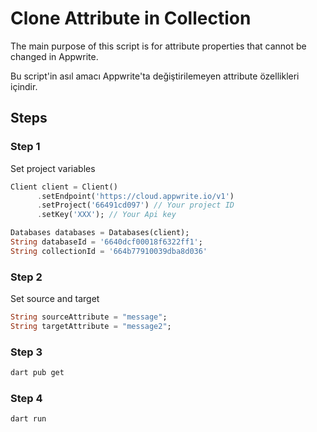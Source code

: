 # Clone Attribute in Collection

The main purpose of this script is for attribute properties that cannot be changed in Appwrite. 

Bu script'in asıl amacı Appwrite'ta değiştirilemeyen attribute özellikleri içindir. 

## Steps
### Step 1
Set project variables
```dart
Client client = Client()
      .setEndpoint('https://cloud.appwrite.io/v1')
      .setProject('66491cd097') // Your project ID
      .setKey('XXX'); // Your Api key

Databases databases = Databases(client);
String databaseId = '6640dcf00018f6322ff1';
String collectionId = '664b77910039dba8d036'
```

### Step 2
Set source and target
```dart
String sourceAttribute = "message";
String targetAttribute = "message2";
```

### Step 3
```bash
dart pub get
```

### Step 4
```bash
dart run
```


